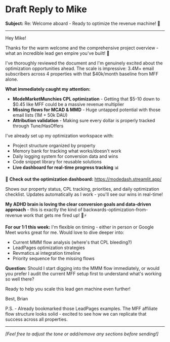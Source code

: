 # Draft Reply to Mike

**Subject:** Re: Welcome aboard - Ready to optimize the revenue machine! 🚀

---

Hey Mike!

Thanks for the warm welcome and the comprehensive project overview - what an incredible lead gen empire you've built! 🎯

I've thoroughly reviewed the document and I'm genuinely excited about the optimization opportunities ahead. The scale is impressive: 3.4M+ email subscribers across 4 properties with that $40k/month baseline from MFF alone. 

**What immediately caught my attention:**
- **ModeMarketMunchies CPL optimization** - Getting that $5-10 down to $0.45 like MFF could be a massive revenue multiplier
- **Missing flows for MCAD & MMD** - Huge untapped potential with those email lists (1M + 50k DAU)
- **Attribution validation** - Making sure every dollar is properly tracked through Tune/HasOffers

I've already set up my optimization workspace with:
- Project structure organized by property
- Memory bank for tracking what works/doesn't work
- Daily logging system for conversion data and wins
- Code snippet library for reusable solutions
- **Live dashboard for real-time progress tracking** 📊

🔗 **Check out the optimization dashboard:** https://modedash.streamlit.app/

Shows our property status, CPL tracking, priorities, and daily optimization checklist. Updates automatically as I work - you'll see our wins in real-time!

**My ADHD brain is loving the clear conversion goals and data-driven approach** - this is exactly the kind of backwards-optimization-from-revenue work that gets me fired up! 🧠⚡

**For our 1:1 this week:**
I'm flexible on timing - either in person or Google Meet works great for me. Would love to dive deeper into:
- Current MMM flow analysis (where's that CPL bleeding?)
- LeadPages optimization strategies
- Revmatics.ai integration timeline
- Priority sequence for the missing flows

**Question:** Should I start digging into the MMM flow immediately, or would you prefer I audit the current MFF setup first to understand what's working so well there?

Ready to help you scale this lead gen machine even further! 

Best,
Brian

P.S. - Already bookmarked those LeadPages examples. The MFF affiliate flow structure looks solid - excited to see how we can replicate that success across all properties.

---

*[Feel free to adjust the tone or add/remove any sections before sending!]* 